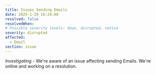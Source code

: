 ```yaml
---
title: Issues Sending Emails
date: 2025-1-28 16:24:00
resolved: false
resolvedWhen: 
# Possible severity levels: down, disrupted, notice
severity: disrupted
affected:
  - Email
section: issue
---
```


*Investigating* - We're aware of an issue affecting sending Emails. We're online and working on a resolution.
